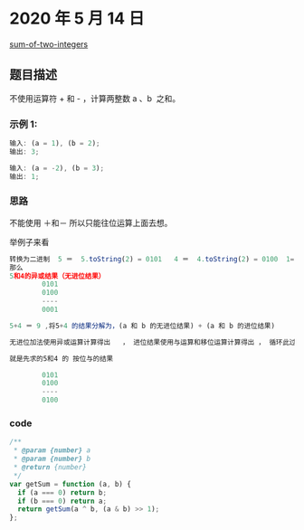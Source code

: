 # 2020 年 5 月 14 日

[sum-of-two-integers](https://leetcode.com/problems/sum-of-two-integers/description/)

## 题目描述

不使用运算符 + 和 - ​​​​​​​，计算两整数 ​​​​​​​a 、b ​​​​​​​ 之和。

### 示例 1:

```js
输入: (a = 1), (b = 2);
输出: 3;

输入: (a = -2), (b = 3);
输出: 1;
```

### 思路

不能使用 ＋和－ 所以只能往位运算上面去想。

举例子来看

```js
转换为二进制  5 ＝  5.toString(2) = 0101   4 ＝  4.toString(2) = 0100  1= 1.toString(2) =0001 , 9 = 9.toString(2) = 1001
那么
5和4的异或结果（无进位结果）
        0101
        0100
        ----
        0001

5+4 ＝ 9 ,将5+4 的结果分解为，(a 和 b 的无进位结果) + (a 和 b 的进位结果)

无进位加法使用异或运算计算得出   ， 进位结果使用与运算和移位运算计算得出 ， 循环此过程，直到进位为 0‘

就是先求的5和4 的 按位与的结果

        0101
        0100
        ----
        0100

```

### code

```js
/**
 * @param {number} a
 * @param {number} b
 * @return {number}
 */
var getSum = function (a, b) {
  if (a === 0) return b;
  if (b === 0) return a;
  return getSum(a ^ b, (a & b) >> 1);
};
```
